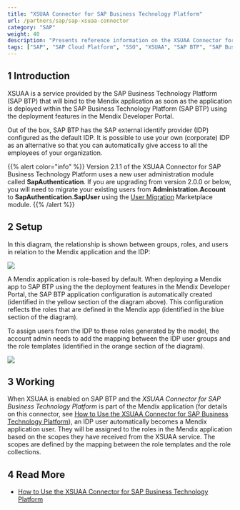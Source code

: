 ```yaml
---
title: "XSUAA Connector for SAP Business Technology Platform"
url: /partners/sap/sap-xsuaa-connector
category: "SAP"
weight: 40
description: "Presents reference information on the XSUAA Connector for SAP Business Technology Platform."
tags: ["SAP", "SAP Cloud Platform", "SSO", "XSUAA", "SAP BTP", "SAP Business Technology Platform"]
---
```


## 1 Introduction

XSUAA is a service provided by the SAP Business Technology Platform (SAP BTP) that will bind to the Mendix application as soon as the application is deployed within the SAP Business Technology Platform (SAP BTP) using the deployment features in the Mendix Developer Portal.

Out of the box, SAP BTP has the SAP external identify provider (IDP) configured as the default IDP. It is possible to use your own (corporate) IDP as an alternative so that you can automatically give access to all the employees of your organization.

{{% alert color="info" %}}
Version 2.1.1 of the XSUAA Connector for SAP Business Technology Platform uses a new user administration module called **SapAuthentication**. If you are upgrading from version 2.0.0 or below, you will need to migrate your existing users from **Administration.Account** to **SapAuthentication.SapUser** using the [User Migration](/appstore/modules/user-migration-module) Marketplace module.
{{% /alert %}}

## 2 Setup

In this diagram, the relationship is shown between groups, roles, and users in relation to the Mendix application and the IDP:

![](/attachments/partners/sap/sap-xsuaa-connector/xsuaa-diagram.png)

A Mendix application is role-based by default. When deploying a Mendix app to SAP BTP using the the deployment features in the Mendix Developer Portal, the SAP BTP application configuration is automatically created (identified in the yellow section of the diagram above). This configuration reflects the roles that are defined in the Mendix app (identified in the blue section of the diagram).

To assign users from the IDP to these roles generated by the model, the account admin needs to add the mapping between the IDP user groups and the role templates (identified in the orange section of the diagram).

![](/attachments/partners/sap/sap-xsuaa-connector/trusted-idp.png)

## 3 Working

When XSUAA is enabled on SAP BTP and the *XSUAA Connector for SAP Business Technology Platform* is part of the Mendix application (for details on this connector, see [How to Use the XSUAA Connector for SAP Business Technology Platform](/partners/sap/use-sap-xsuaa-connector)), an IDP user automatically becomes a Mendix application user. They will be assigned to the roles in the Mendix application based on the scopes they have received from the XSUAA service. The scopes are defined by the mapping between the role templates and the role collections.

## 4 Read More

* [How to Use the XSUAA Connector for SAP Business Technology Platform](/partners/sap/use-sap-xsuaa-connector)
